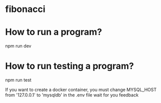 # fibonacci
# How to run a program?
npm run dev
# How to run testing a program?
npm run test

If you want to create a docker container, you must change MYSQL_HOST from '127.0.0.1' to 'mysqldb' in the .env file
wait for you feedback
